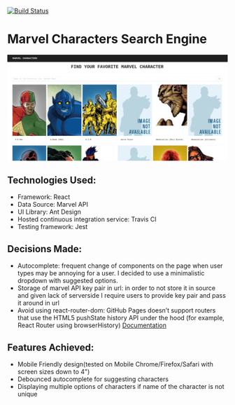 [![Build Status](https://travis-ci.org/LiaTsernant/interactive-marvel-characters.svg?branch=master)](https://travis-ci.org/LiaTsernant/interactive-marvel-characters)

# Marvel Characters Search Engine
![Marvel Search](assets/marvel.png)

## Technologies Used:
* Framework: React
* Data Source: Marvel API
* UI Library: Ant Design
* Hosted continuous integration service: Travis CI
* Testing framework: Jest

## Decisions Made:
* Autocomplete: frequent change of components on the page when user types may be annoying for a user. I decided to use a minimalistic dropdown with suggested options.
* Storage of marvel API key pair in url: in order to not store it in source and given lack of serverside I require users to provide key pair and pass it around in url
* Avoid using react-router-dom: GitHub Pages doesn’t support routers that use the HTML5 pushState history API under the hood (for example, React Router using browserHistory) [Documentation](https://create-react-app.dev/docs/deployment/#notes-on-client-side-routing)

## Features Achieved:
* Mobile Friendly design(tested on Mobile Chrome/Firefox/Safari with screen sizes down to 4")
* Debounced autocomplete for suggesting characters
* Displaying multiple options of characters if name of the character is not unique
